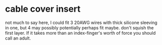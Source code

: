# cable cover insert

not much to say here, I could fit 3 20AWG wires with thick silicone sleeving in one, but 4 may possibly potentially perhaps fit maybe.
don't squish the first layer. If it takes more than an index-finger's worth of force you should call an adult.